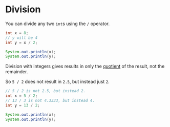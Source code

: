 # Division

You can divide any two `int`s using the `/` operator.

```java
int x = 8;
// y will be 4
int y = x / 2;

System.out.println(x);
System.out.println(y);
```

Division with integers gives results in only the [quotient](https://www.khanacademy.org/computing/computer-science/cryptography/modarithmetic/a/the-quotient-remainder-theorem) of the result, not the remainder.

So `5 / 2` does not result in `2.5`, but instead just `2`.

```java
// 5 / 2 is not 2.5, but instead 2.
int x = 5 / 2;
// 13 / 3 is not 4.3333, but instead 4.
int y = 13 / 2;

System.out.println(x);
System.out.println(y);
```
